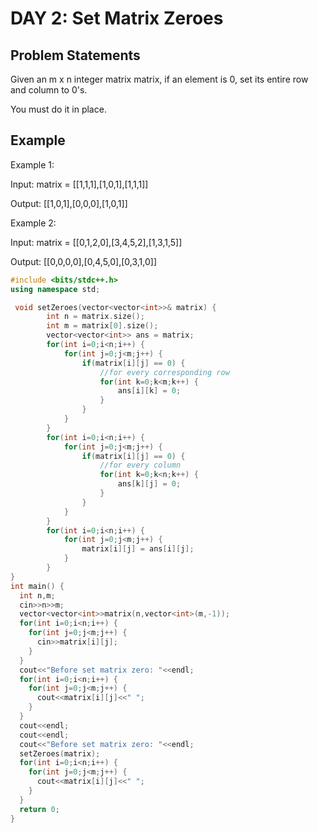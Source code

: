 # DAY 2: Set Matrix Zeroes

## Problem Statements

Given an m x n integer matrix matrix, if an element is 0, set its entire row and column to 0's.

You must do it in place.


## Example

Example 1:


Input: matrix = [[1,1,1],[1,0,1],[1,1,1]]

Output: [[1,0,1],[0,0,0],[1,0,1]]


Example 2:


Input: matrix = [[0,1,2,0],[3,4,5,2],[1,3,1,5]]

Output: [[0,0,0,0],[0,4,5,0],[0,3,1,0]]
 

 

```C++
#include <bits/stdc++.h>
using namespace std;

 void setZeroes(vector<vector<int>>& matrix) {
        int n = matrix.size();
        int m = matrix[0].size();
        vector<vector<int>> ans = matrix;
        for(int i=0;i<n;i++) {
            for(int j=0;j<m;j++) {
                if(matrix[i][j] == 0) {
                    //for every corresponding row
                    for(int k=0;k<m;k++) {
                        ans[i][k] = 0;
                    }
                }
            }
        }
        for(int i=0;i<n;i++) {
            for(int j=0;j<m;j++) {
                if(matrix[i][j] == 0) {
                    //for every column
                    for(int k=0;k<n;k++) {
                        ans[k][j] = 0;
                    }
                }
            }
        }
        for(int i=0;i<n;i++) {
            for(int j=0;j<m;j++) {
                matrix[i][j] = ans[i][j];
            }
        }
}
int main() {
  int n,m;
  cin>>n>>m;
  vector<vector<int>>matrix(n,vector<int>(m,-1));
  for(int i=0;i<n;i++) {
    for(int j=0;j<m;j++) {
      cin>>matrix[i][j];
    }
  }
  cout<<"Before set matrix zero: "<<endl;
  for(int i=0;i<n;i++) {
    for(int j=0;j<m;j++) {
      cout<<matrix[i][j]<<" ";
    }
  }
  cout<<endl;
  cout<<endl;
  cout<<"Before set matrix zero: "<<endl;
  setZeroes(matrix);
  for(int i=0;i<n;i++) {
    for(int j=0;j<m;j++) {
      cout<<matrix[i][j]<<" ";
    }
  }
  return 0;
}
```
